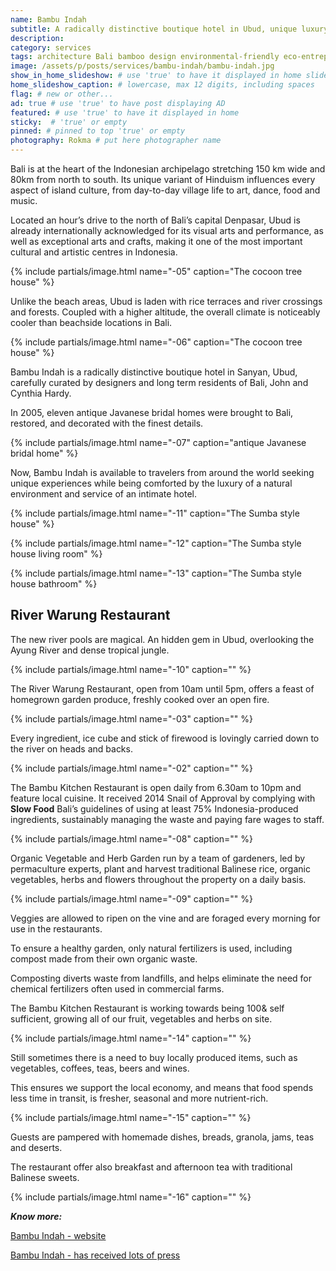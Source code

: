 ```yaml
---
name: Bambu Indah
subtitle: A radically distinctive boutique hotel in Ubud, unique luxury experience in a lush natural environment. Dense tropical jungle and river pools.
description:
category: services
tags: architecture Bali bamboo design environmental-friendly eco-entrepreneurs eco-tourism eco-friendly Indonesia sustainable-development sustainable-construction tropical wellness
image: /assets/p/posts/services/bambu-indah/bambu-indah.jpg
show_in_home_slideshow: # use 'true' to have it displayed in home slideshow
home_slideshow_caption: # lowercase, max 12 digits, including spaces
flag: # new or other...
ad: true # use 'true' to have post displaying AD
featured: # use 'true' to have it displayed in home
sticky:  # 'true' or empty
pinned: # pinned to top 'true' or empty
photography: Rokma # put here photographer name
---
```



Bali is  at the heart of the Indonesian archipelago stretching 150 km wide and 80km from north to south. Its unique variant of Hinduism influences every aspect of island culture, from day-to-day village life to art, dance, food and music.  


Located an hour’s drive to the north of Bali’s capital Denpasar, Ubud is already internationally acknowledged for its visual arts and performance, as well as exceptional arts and crafts, making it one of the most important cultural and artistic centres in Indonesia.

{% include partials/image.html name="-05" caption="The cocoon tree house" %}

Unlike the beach areas, Ubud is laden with rice terraces and river crossings and forests. Coupled with a higher altitude, the overall climate is noticeably cooler than beachside locations in Bali.


{% include partials/image.html name="-06" caption="The cocoon tree house" %}

Bambu Indah is a radically distinctive boutique hotel in Sanyan, Ubud, carefully curated by designers and long term residents of Bali, John and Cynthia Hardy.




In 2005, eleven antique Javanese bridal homes were brought to Bali, restored, and decorated with the finest details.


{% include partials/image.html name="-07" caption="antique Javanese bridal home" %}

Now, Bambu Indah is available to travelers from around the world seeking unique experiences while being comforted by the luxury of a natural environment and service of an intimate hotel.

{% include partials/image.html name="-11" caption="The Sumba style house" %}


{% include partials/image.html name="-12" caption="The Sumba style house living room" %}


{% include partials/image.html name="-13" caption="The Sumba style house bathroom" %}



## River Warung Restaurant

The new river pools are magical. An hidden gem in Ubud, overlooking the Ayung River and dense tropical jungle.

{% include partials/image.html name="-10" caption="" %}



The River Warung Restaurant, open from 10am until 5pm, offers a feast of homegrown garden produce, freshly cooked over an open fire.

{% include partials/image.html name="-03" caption="" %}

Every ingredient, ice cube and stick of firewood is lovingly carried down to the river on heads and backs.  




{% include partials/image.html name="-02" caption="" %}




The Bambu Kitchen Restaurant is open daily from 6.30am to 10pm and feature local cuisine. It received 2014 Snail of Approval by complying with **Slow Food** Bali’s guidelines of using at least 75% Indonesia-produced ingredients, sustainably managing the waste and paying fare wages to staff.


{% include partials/image.html name="-08" caption="" %}

Organic Vegetable and Herb Garden run by a team of gardeners, led by permaculture experts, plant and harvest traditional Balinese rice, organic vegetables, herbs and flowers throughout the property on a daily basis.


{% include partials/image.html name="-09" caption="" %}


Veggies are allowed to ripen on the vine and are foraged every morning for use in the restaurants.



To ensure a healthy garden, only natural fertilizers is used, including compost made from their own organic waste.



Composting diverts waste from landfills, and helps eliminate the need for chemical fertilizers often used in commercial farms.





The Bambu Kitchen Restaurant is working towards being 100& self sufficient, growing all of our fruit, vegetables and herbs on site.




{% include partials/image.html name="-14" caption="" %}


Still sometimes there is a need to buy locally produced items, such as vegetables, coffees, teas, beers and wines.

This ensures we support the local economy, and means that food spends less time in transit, is fresher, seasonal and more nutrient-rich.



{% include partials/image.html name="-15" caption="" %}


Guests are pampered with homemade dishes, breads, granola, jams, teas and deserts.

The restaurant offer also breakfast and afternoon tea with traditional Balinese sweets.


{% include partials/image.html name="-16" caption="" %}



**_Know more:_**

[Bambu Indah -  website](http://bambuindah.com/)

[Bambu Indah - has received lots of press](http://bambuindah.com/press/)
